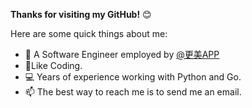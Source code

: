 **Thanks for visiting my GitHub!** 😊

Here are some quick things about me:

- 🔭 A Software Engineer employed by [@更美APP](https://www.igengmei.com)
- 🧑‍Like Coding.
- 💻 Years of experience working with Python and Go.
- 📫 The best way to reach me is to send me an email.

<!--
**sweetpotato0/sweetpotato0** is a ✨ _special_ ✨ repository because its `README.md` (this file) appears on your GitHub profile.

Here are some ideas to get you started:

- 🔭 I’m currently working on ...
- 🌱 I’m currently learning ...
- 👯 I’m looking to collaborate on ...
- 🤔 I’m looking for help with ...
- 💬 Ask me about ...
- 📫 How to reach me: ...
- 😄 Pronouns: ...
- ⚡ Fun fact: ...
-->
